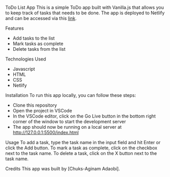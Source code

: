 ToDo List App
This is a simple ToDo app built with Vanilla.js that allows you to keep track of tasks that needs to be done. The app is deployed to Netlify and can be accessed via this [link](https://jesstodoapp.netlify.app/).

Features
- Add tasks to the list
- Mark tasks as complete
- Delete tasks from the list

Technologies Used
- Javascript
- HTML
- CSS
- Netlify

Installation
To run this app locally, you can follow these steps:

- Clone this repository
- Open the project in VSCode
- In the VSCode editor, click on the Go Live button in the bottom right corner of the window to start the development server
- The app should now be running on a local server at http://127.0.0.1:5500/index.html

Usage
To add a task, type the task name in the input field and hit Enter or click the Add button. 
To mark a task as complete, click on the checkbox next to the task name. 
To delete a task, click on the X button next to the task name.

Credits
This app was built by [Chuks-Aginam Adaobi].
